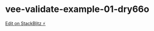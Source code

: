 # vee-validate-example-01-dry66o

[Edit on StackBlitz ⚡️](https://stackblitz.com/edit/vee-validate-example-01-dry66o)